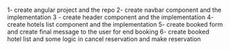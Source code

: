 1- create angular project and the repo
2- create navbar component and the implementation
3 - create header component and the implementation
4- create hotels list component and the implementation
5- create booked form and create final message to the user for end booking
6- create booked hotel list and some logic in cancel reservation and make reservation